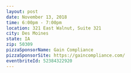 ```yaml
---
layout: post
date: November 13, 2018
time: 6:00pm - 7:00pm
location: 321 East Walnut, Suite 321
city: Des Moines
state: IA
zip: 50309
pizzaSponsorName: Gain Compliance
pizzaSponsorSite: https://gaincompliance.com/
eventbriteId: 52384322920
---
```


